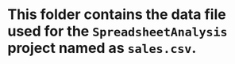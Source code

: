 # This folder contains the data file used for the `SpreadsheetAnalysis` project named as `sales.csv`.
